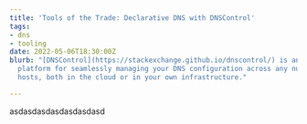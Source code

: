 ```yaml
---
title: 'Tools of the Trade: Declarative DNS with DNSControl'
tags:
- dns
- tooling
date: 2022-05-06T18:30:00Z
blurb: "[DNSControl](https://stackexchange.github.io/dnscontrol/) is an **opinionated**
  platform for seamlessly managing your DNS configuration across any number of DNS
  hosts, both in the cloud or in your own infrastructure."

---
```

asdasdasdasdasdasdasd